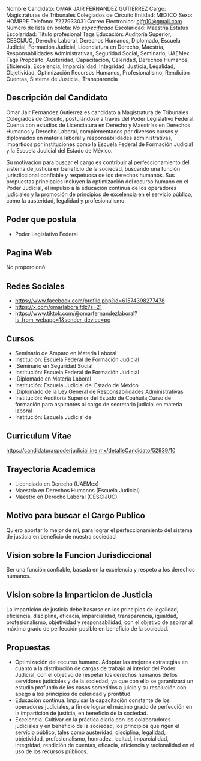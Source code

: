 Nombre Candidato: OMAR JAIR FERNANDEZ GUTIERREZ
Cargo: Magistraturas de Tribunales Colegiados de Circuito
Entidad: MEXICO
Sexo: HOMBRE
Telefono: 7227933031
Correo Electronico: ojfg10@gmail.com
Numero de lista en boleta: *No especificado*
Escolaridad: Maestría
Estatus Escolaridad: Título profesional
Tags Educación: Auditoría Superior, CESCIJUC, Derecho Laboral, Derechos Humanos, Diplomado, Escuela Judicial, Formación Judicial, Licenciatura en Derecho, Maestría, Responsabilidades Administrativas, Seguridad Social, Seminario, UAEMex.
Tags Propósito: Austeridad, Capacitación, Celeridad, Derechos Humanos, Eficiencia, Excelencia, Imparcialidad, Integridad, Justicia, Legalidad, Objetividad, Optimización Recursos Humanos, Profesionalismo, Rendición Cuentas, Sistema de Justicia., Transparencia


## Descripción del Candidato 

Omar Jair Fernandez Gutierrez es candidato a Magistratura de Tribunales Colegiados de Circuito, postulándose a través del Poder Legislativo Federal. Cuenta con estudios de Licenciatura en Derecho y Maestrías en Derechos Humanos y Derecho Laboral, complementados por diversos cursos y diplomados en materia laboral y responsabilidades administrativas, impartidos por instituciones como la Escuela Federal de Formación Judicial y la Escuela Judicial del Estado de México.

Su motivación para buscar el cargo es contribuir al perfeccionamiento del sistema de justicia en beneficio de la sociedad, buscando una función jurisdiccional confiable y respetuosa de los derechos humanos. Sus propuestas principales incluyen la optimización del recurso humano en el Poder Judicial, el impulso a la educación continua de los operadores judiciales y la promoción de principios de excelencia en el servicio público, como la austeridad, legalidad y profesionalismo.


## Poder que postula

- Poder Legislativo Federal


## Pagina Web

No proporcionó


## Redes Sociales

- https://www.facebook.com/profile.php?id=61574398277478
- https://x.com/omarlaboralfdz?s=21
- https://www.tiktok.com/@omarfernandezlaboral?is_from_webapp=1&sender_device=pc


## Cursos

- Seminario de Amparo en Materia Laboral
- Institución: Escuela Federal de Formación Judicial
- ,Seminario en Seguridad Social
- Institución: Escuela Federal de Formación Judicial
- ,Diplomado en Materia Laboral
- Institución: Escuela Judicial del Estado de México
- ,Diplomado de la Ley General de Responsabilidades Administrativas
- Institución: Auditoria Superior del Estado de Coahuila,Curso de formación para aspirantes al cargo de secretario judicial en materia laboral
- Institución: Escuela Judicial de


## Curriculum Vitae

https://candidaturaspoderjudicial.ine.mx/detalleCandidato/52939/10


## Trayectoria Academica

- Licenciado en Derecho (UAEMex)
- Maestría en Derechos Humanos (Escuela Judicial)
- Maestro en Derecho Laboral (CESCIJUC)


## Motivo para buscar el Cargo Publico

Quiero aportar lo mejor de mí, para lograr el perfeccionamiento del sistema de justicia en beneficio de nuestra sociedad


## Vision sobre la Funcion Jurisdiccional

Ser una función confiable, basada en la excelencia y respeto a los derechos humanos.


## Vision sobre la Imparticion de Justicia

La impartición de justicia debe basarse en los principios de legalidad, eficiencia, disciplina, eficacia, imparcialidad, transparencia, igualdad, profesionalismo, objetividad y responsabilidad; con el objetivo de aspirar al máximo grado de perfección posible en beneficio de la sociedad.


## Propuestas

- Optimización del recurso humano. Adoptar las mejores estrategias en cuanto a la distribución de cargas de trabajo al interior del Poder Judicial, con el objetivo de respetar los derechos humanos de los servidores judiciales y de la sociedad; ya que con ello se garantizará un estudio profundo de los casos sometidos a juicio y su resolución con apego a los principios de celeridad y prontitud.
- Educación continua. Impulsar la capacitación constante de los operadores judiciales, a fin de lograr el máximo grado de perfección en la impartición de justicia, en beneficio de la sociedad.
- Excelencia. Cultivar en la práctica diaria con los colaboradores judiciales y en beneficio de la sociedad, los principios que rigen el servicio público, tales como austeridad, disciplina, legalidad, objetividad, profesionalismo, honradez, lealtad, imparcialidad, integridad, rendición de cuentas, eficacia, eficiencia y racionalidad en el uso de los recursos públicos.

